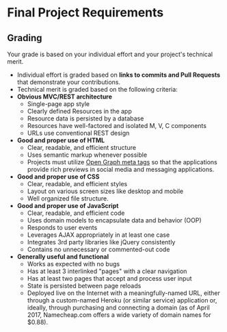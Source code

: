 # Final Project Requirements

## Grading
Your grade is based on your individual effort and your project's technical merit.
* Individual effort is graded based on **links to commits and Pull Requests** that demonstrate your contributions.
* Technical merit is graded based on the following criteria:
 * **Obvious MVC/REST architecture**
    * Single-page app style
    * Clearly defined Resources in the app
    * Resource data is persisted by a database
    * Resources have well-factored and isolated M, V, C components
    * URLs use conventional REST design
 * **Good and proper use of HTML**
    * Clear, readable, and efficient structure
    * Uses semantic markup whenever possible
    * Projects must utilize [Open Graph meta tags](http://ogp.me/) so that the applications provide rich previews in social media and messaging applications.
 * **Good and proper use of CSS**
    * Clear, readable, and efficient styles
    * Layout on various screen sizes like desktop and mobile
    * Well organized file structure.
 * **Good and proper use of JavaScript**
    * Clear, readable, and efficient code
    * Uses domain models to encapsulate data and behavior (OOP)
    * Responds to user events
    * Leverages AJAX appropriately in at least one case
    * Integrates 3rd party libraries like jQuery consistently
    * Contains no unnecessary or commented-out code
 * **Generally useful and functional**
    * Works as expected with no bugs
    * Has at least 3 interlinked "pages" with a clear navigation
    * Has at least two pages that accept and process user input
    * State is persisted between page reloads
    * Deployed live on the Internet with a meaningfully-named URL, either through a custom-named Heroku (or similar service) application or, ideally, through purchasing and connecting a domain (as of April 2017, Namecheap.com offers a wide variety of domain names for $0.88).
